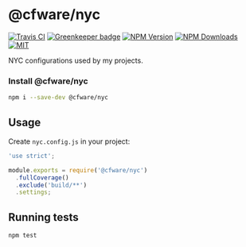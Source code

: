 # @cfware/nyc

[![Travis CI][travis-image]][travis-url]
[![Greenkeeper badge][gk-image]](https://greenkeeper.io/)
[![NPM Version][npm-image]][npm-url]
[![NPM Downloads][downloads-image]][downloads-url]
[![MIT][license-image]](LICENSE)

NYC configurations used by my projects.

### Install @cfware/nyc

```sh
npm i --save-dev @cfware/nyc
```

## Usage

Create `nyc.config.js` in your project:
```js
'use strict';

module.exports = require('@cfware/nyc')
  .fullCoverage()
  .exclude('build/**')
  .settings;
```

## Running tests

```sh
npm test
```

[npm-image]: https://img.shields.io/npm/v/@cfware/nyc.svg
[npm-url]: https://npmjs.org/package/@cfware/nyc
[travis-image]: https://travis-ci.org/cfware/cfware-nyc.svg?branch=master
[travis-url]: https://travis-ci.org/cfware/cfware-nyc
[gk-image]: https://badges.greenkeeper.io/cfware/cfware-nyc.svg
[downloads-image]: https://img.shields.io/npm/dm/@cfware/nyc.svg
[downloads-url]: https://npmjs.org/package/@cfware/nyc
[license-image]: https://img.shields.io/github/license/cfware/cfware-nyc.svg
